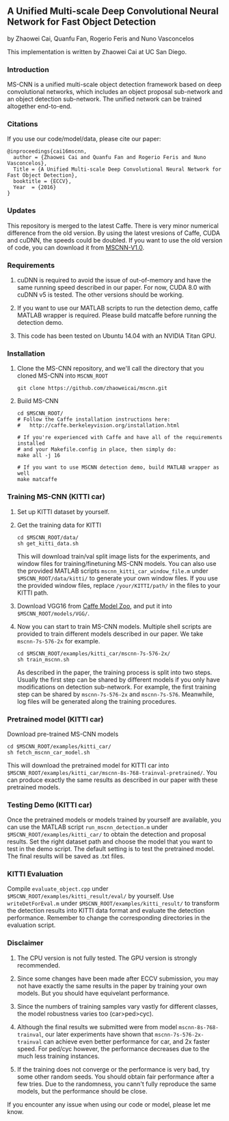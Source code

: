 ## A Unified Multi-scale Deep Convolutional Neural Network for Fast Object Detection

by Zhaowei Cai, Quanfu Fan, Rogerio Feris and Nuno Vasconcelos

This implementation is written by Zhaowei Cai at UC San Diego.

### Introduction

MS-CNN is a unified multi-scale object detection framework based on deep convolutional networks, which includes an object proposal sub-network and an object detection sub-network. The unified network can be trained altogether end-to-end. 

### Citations

If you use our code/model/data, please cite our paper:

    @inproceedings{cai16mscnn,
      author = {Zhaowei Cai and Quanfu Fan and Rogerio Feris and Nuno Vasconcelos},
      Title = {A Unified Multi-scale Deep Convolutional Neural Network for Fast Object Detection},
      booktitle = {ECCV},
      Year  = {2016}
    }

### Updates

This repository is merged to the latest Caffe. There is very minor numerical difference from the old version. By using the latest vresions of Caffe, CUDA and cuDNN, the speeds could be doubled. If you want to use the old version of code, you can download it from [MSCNN-V1.0](http://www.svcl.ucsd.edu/projects/mscnn/mscnn_v1.0.zip). 

### Requirements

1. cuDNN is required to avoid the issue of out-of-memory and have the same running speed described in our paper. For now, CUDA 8.0 with cuDNN v5 is tested. The other versions should be working.

2. If you want to use our MATLAB scripts to run the detection demo, caffe MATLAB wrapper is required. Please build matcaffe before running the detection demo. 

3. This code has been tested on Ubuntu 14.04 with an NVIDIA Titan GPU.

### Installation

1. Clone the MS-CNN repository, and we'll call the directory that you cloned MS-CNN into `MSCNN_ROOT`
    ```Shell
    git clone https://github.com/zhaoweicai/mscnn.git
    ```
  
2. Build MS-CNN
    ```Shell
    cd $MSCNN_ROOT/
    # Follow the Caffe installation instructions here:
    #   http://caffe.berkeleyvision.org/installation.html

    # If you're experienced with Caffe and have all of the requirements installed
    # and your Makefile.config in place, then simply do:
    make all -j 16

    # If you want to use MSCNN detection demo, build MATLAB wrapper as well
    make matcaffe
    ```

### Training MS-CNN (KITTI car)

1. Set up KITTI dataset by yourself.

2. Get the training data for KITTI
    ```Shell
    cd $MSCNN_ROOT/data/
    sh get_kitti_data.sh
    ```
    
    This will download train/val split image lists for the experiments, and window files for training/finetuning MS-CNN models. You can also use the provided MATLAB scripts `mscnn_kitti_car_window_file.m` under `$MSCNN_ROOT/data/kitti/` to generate your own window files. If you use the provided window files, replace `/your/KITTI/path/` in the files to your KITTI path.

3. Download VGG16 from [Caffe Model Zoo](https://github.com/BVLC/caffe/wiki/Model-Zoo), and put it into `$MSCNN_ROOT/models/VGG/`.

4. Now you can start to train MS-CNN models. Multiple shell scripts are provided to train different models described in our paper. We take `mscnn-7s-576-2x` for example. 
    ```Shell
    cd $MSCNN_ROOT/examples/kitti_car/mscnn-7s-576-2x/
    sh train_mscnn.sh
    ```
   As described in the paper, the training process is split into two steps. Usually the first step can be shared by different models if you only have modifications on detection sub-network. For example, the first training step can be shared by `mscnn-7s-576-2x` and `mscnn-7s-576`. Meanwhile, log files will be generated along the training procedures. 
 

### Pretrained model (KITTI car)

Download pre-trained MS-CNN models
```Shell
cd $MSCNN_ROOT/examples/kitti_car/
sh fetch_mscnn_car_model.sh
``` 
This will download the pretrained model for KITTI car into `$MSCNN_ROOT/examples/kitti_car/mscnn-8s-768-trainval-pretrained/`. You can produce exactly the same results as described in our paper with these pretrained models.

### Testing Demo (KITTI car)

Once the pretrained models or models trained by yourself are available, you can use the MATLAB script `run_mscnn_detection.m` under `$MSCNN_ROOT/examples/kitti_car/` to obtain the detection and proposal results. Set the right dataset path and choose the model that you want to test in the demo script. The default setting is to test the pretrained model. The final results will be saved as .txt files.

### KITTI Evaluation

Compile `evaluate_object.cpp` under `$MSCNN_ROOT/examples/kitti_result/eval/` by yourself. Use `writeDetForEval.m` under `$MSCNN_ROOT/examples/kitti_result/` to transform the detection results into KITTI data format and evaluate the detection performance. Remember to change the corresponding directories in the evaluation script. 

### Disclaimer

1. The CPU version is not fully tested. The GPU version is strongly recommended.
 
2. Since some changes have been made after ECCV submission, you may not have exactly the same results in the paper by training your own models. But you should have equivelant performance. 

3. Since the numbers of training samples vary vastly for different classes, the model robustness varies too (car>ped>cyc).

4. Although the final results we submitted were from model `mscnn-8s-768-trainval`, our later experiments have shown that `mscnn-7s-576-2x-trainval` can achieve even better performance for car, and 2x faster speed. For ped/cyc however, the performance decreases due to the much less training instances.  

5. If the training does not converge or the performance is very bad, try some other random seeds. You should obtain fair performance after a few tries. Due to the randomness, you cann't fully reproduce the same models, but the performance should be close.

If you encounter any issue when using our code or model, please let me know.
